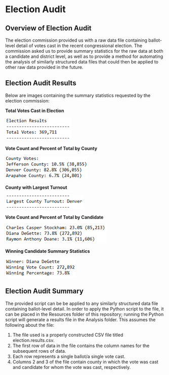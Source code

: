 # Election Audit

## Overview of Election Audit
The election commission provided us with a raw data file containing ballot-level detail of votes cast in the recent congressional election.  The commission asked us to provide summary statistics for the raw data at both a candidate and district level, as well as to provide a method for automating the analysis of similarly structured data files that could then be applied to other raw data provided in the future.

## Election Audit Results
Below are images containing the summary statistics requested by the election commission:

**Total Votes Cast in Election**

![Image 1: Total Votes Cast](/Resources/total_votes_cast.PNG)

**Vote Count and Percent of Total by County**

![Image 2: Vote Detail by County](/Resources/votes_by_county.PNG)

**County with Largest Turnout**

![Image 3: County with Largest Vote Count](/Resources/largest_county.PNG)

**Vote Count and Percent of Total by Candidate**

![Image 4: Vote Detail by Candidate](/Resources/candidate_breakdown.PNG)

**Winning Candidate Summary Statistics**

![Image 5: Winning Candidate Detail](/Resources/winning_candidate.PNG)

## Election Audit Summary

The provided script can be be applied to any similarly structured data file containing ballot-level detail.  In order to apply the Python script to the file, it can be placed in the Resources folder of this repository; running the Python script will generate a results file in the Analysis folder.  This assumes the following about the file:

1. The file used is a properly constructed CSV file titled election.results.csv.
2. The first row of data in the file contains the column names for the subsequent rows of data.
3. Each row represents a single ballot/a single vote cast.
4. Columns 2 and 3 of the file contain county in which the vote was cast and candidate for whom the vote was cast, respectively.


